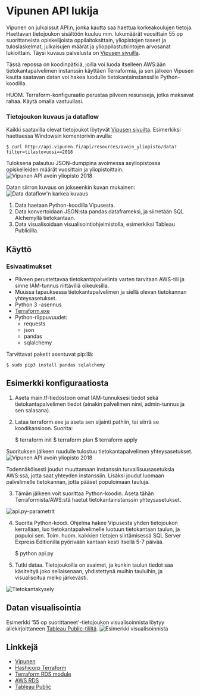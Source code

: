 # Vipunen API lukija

Vipunen on julkaissut API:n, jonka kautta saa haettua korkeakoulujen tietoja. Haettavan tietojoukon sisältöön kuuluu mm. lukumäärät vuosittain 55 op suorittaneista opiskelijoista oppilaitoksittain, yliopistojen taseet ja tuloslaskelmat, julkaisujen määrät ja ylioppilastutkintojen arvosanat lukioittain. Täysi kuvaus palvelusta on [Vipusen sivuilla](https://vipunen.fi/fi-fi/Sivut/Vipunen-API.aspx).

Tässä repossa on koodinpätkiä, joilla voi luoda itselleen AWS:ään tietokantapalvelimen instanssin käyttäen Terraformia, ja sen jälkeen Vipusen kautta saatavan datan voi hakea luodulle tietokantainstanssille Python-koodilla.

HUOM. Terraform-konfiguraatio perustaa pilveen resursseja, jotka maksavat rahaa. Käytä omalla vastuullasi.

### Tietojoukon kuvaus ja dataflow
Kaikki saatavilla olevat tietojoukot löytyvät [Vipusen sivuilta](http://api.vipunen.fi/api/resources). Esimerkiksi haettaessa Windowsin komentorivin avulla:

    $ curl http://api.vipunen.fi/api/resources/avoin_yliopisto/data?filter=tilastovuosi==2018

Tuloksena palautuu JSON-dumppina avoimessa asyliopistossa opiskelleiden määrät vuosittain ja yliopistoittain.
![Vipunen API avoin yliopisto 2018](https://s3.eu-north-1.amazonaws.com/antti-vipunen-github/vipunen_readme_kuva1.PNG "http://api.vipunen.fi/api/resources/avoin_yliopisto/data?filter=tilastovuosi==2018")

Datan siirron kuvaus on jokseenkin kuvan mukainen:
![Data dataflow'n karkea kuvaus](https://s3.eu-north-1.amazonaws.com/antti-vipunen-github/vipunen_readme_kuva3.PNG)
1. Data haetaan Python-koodilla Vipusesta.
2. Data konvertoidaan JSON:sta pandas dataframeksi, ja siirretään SQL Alchemyllä tietokantaan.
3. Data visualisoidaan visualisointiohjelmistolla, esimerkiksi Tableau Publicilla.

## Käyttö
### Esivaatimukset
* Pilveen perustettavaa tietokantapalvelinta varten tarvitaan AWS-tili ja sinne IAM-tunnus riittävillä oikeuksilla.
* Muussa tapauksessa tietokantapalvelimen ja siellä olevan tietokannan yhteysasetukset.
* Python 3 -asennus
* [Terraform.exe](https://www.terraform.io)
* Python-riippuvuudet:
    * requests
    * json
    * pandas
    * sqlalchemy

Tarvittavat paketit asentuvat pip:llä:

    $ sudo pip3 install pandas sqlalchemy

## Esimerkki konfiguraatiosta
1. Aseta main.tf-tiedostoon omat IAM-tunnuksesi tiedot sekä tietokantapalvelimen tiedot (ainakin palvelimen nimi, admin-tunnus ja sen salasana).
2. Lataa terraform.exe ja aseta sen sijainti pathiin, tai siirrä se koodikansioon. Suorita:


    $ terraform init
    $ terraform plan
    $ terraform apply


Suorituksen jälkeen ruudulle tulostuu tietokantapalvelimen yhteysasetukset.
![Vipunen API avoin yliopisto 2018](https://s3.eu-north-1.amazonaws.com/antti-vipunen-github/vipunen_readme_kuva2.PNG "terraform apply endpoint")

Todennäköisesti joudut muuttamaan instanssin turvallisuusasetuksia AWS:ssä, jotta saat yhteyden instanssiin. Lisäksi joudut luomaan palvelimelle tietokannan, jotta pääset populoimaan tauluja.

3. Tämän jälkeen voit suorittaa Python-koodin. Aseta tähän Terraformista/AWS:stä haetut tietokantainstanssin yhteysasetukset.

![api.py-parametrit](https://s3.eu-north-1.amazonaws.com/antti-vipunen-github/vipunen_readme_kuva4.PNG)

4. Suorita Python-koodi. Ohjelma hakee Vipusesta yhden tietojoukon kerrallaan, luo tietokantapalvelimelle luotuun tietokantaan taulun, ja populoi sen. Toim. huom. kaikkien tietojen siirtämisessä SQL Server Express Editionilla pyörivään kantaan kesti itsellä 5-7 päivää.


    $ python api.py


5. Tutki dataa. Tietojoukoilla on avaimet, ja kunkin taulun tiedot saa käsiteltyä joko sellaisenaan, yhdistettynä muihin tauluihin, ja visualisoitua melko järkevästi.

![Tietokantakysely](https://s3.eu-north-1.amazonaws.com/antti-vipunen-github/vipunen_readme_kuva6.PNG)

## Datan visualisointia
Esimerkki '55 op suorittaneet'-tietojoukon visualisoinnista löytyy allekirjoittaneen [Tableau Public-tililtä](https://public.tableau.com/profile/avecci#!/vizhome/Suorittanut_55op/55opsuorittaneidenmrvuosittain).
![Esimerkki visualisoinnista](https://s3.eu-north-1.amazonaws.com/antti-vipunen-github/vipunen_readme_kuva5.PNG)

## Linkkejä
- [Vipunen](https://vipunen.fi/fi-fi/Sivut/Vipunen-API.aspx)
- [Hashicorp Terraform](https://www.terraform.io)
- [Terraform RDS module](https://registry.terraform.io/modules/terraform-aws-modules/rds/aws)
- [AWS RDS](https://aws.amazon.com/rds/)
- [Tableau Public](https://public.tableau.com/profile/avecci#!/)
